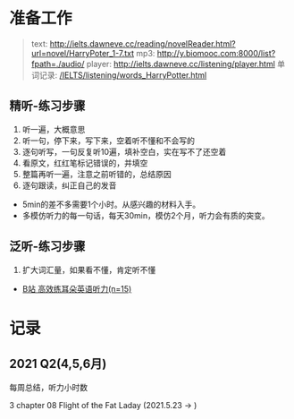 
# 准备工作

> text: http://ielts.dawneve.cc/reading/novelReader.html?url=novel/HarryPoter_1-7.txt
> mp3: http://y.biomooc.com:8000/list?fpath=./audio/
> player: http://ielts.dawneve.cc/listening/player.html
> 单词记录: [/IELTS/listening/words_HarryPotter.html](https://github.com/DawnEve/IELTS/blob/master/listening/words_HarryPotter.html)




## 精听-练习步骤
1. 听一遍，大概意思
2. 听一句，停下来，写下来，空着听不懂和不会写的
3. 逐句听写，一句反复听10遍，填补空白，实在写不了还空着
4. 看原文，红红笔标记错误的，并填空
5. 整篇再听一遍，注意之前听错的，总结原因
6. 逐句跟读，纠正自己的发音


- 5min的差不多需要1个小时。从感兴趣的材料入手。
- 多模仿听力的每一句话，每天30min，模仿2个月，听力会有质的突变。




## 泛听-练习步骤
1. 扩大词汇量，如果看不懂，肯定听不懂


- [B站 高效练耳朵英语听力(n=15)](https://www.bilibili.com/video/BV1e5411t7Yt?from=search&seid=11234303170843026708)





# 记录

## 2021 Q2(4,5,6月)
每周总结，听力小时数


3 chapter 08 Flight of the Fat Laday
(2021.5.23 ->  )

